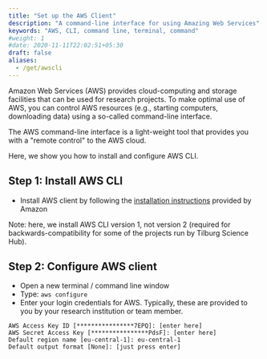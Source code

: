 ```yaml
---
title: "Set up the AWS Client"
description: "A command-line interface for using Amazing Web Services"
keywords: "AWS, CLI, command line, terminal, command"
#weight: 1
#date: 2020-11-11T22:02:51+05:30
draft: false
aliases:
  - /get/awscli
---
```


Amazon Web Services (AWS) provides cloud-computing and storage facilities that can be used for research projects. To make optimal use of AWS, you can control AWS resources (e.g., starting computers, downloading data) using a so-called command-line interface.

The AWS command-line interface is a light-weight tool that provides you with a "remote control" to the AWS cloud.

Here, we show you how to install and configure AWS CLI.

## Step 1: Install AWS CLI

- Install AWS client by following the [installation instructions](https://docs.aws.amazon.com/cli/latest/userguide/install-cliv1.html) provided by Amazon

Note: here, we install AWS CLI version 1, not version 2 (required for backwards-compatibility for some of the projects run by Tilburg Science Hub).

## Step 2: Configure AWS client

- Open a new terminal / command line window
- Type: `aws configure`
- Enter your login credentials for AWS. Typically, these are provided to you by your research institution or team member.

```
AWS Access Key ID [****************7EPQ]: [enter here]
AWS Secret Access Key [****************PdsF]: [enter here]
Default region name [eu-central-1]: eu-central-1
Default output format [None]: [just press enter]
```
